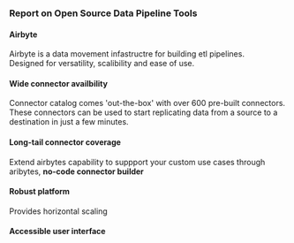 ### Report on Open Source Data Pipeline Tools
#### Airbyte
Airbyte is a data movement infastructre for building etl pipelines. <br>
Designed for versatility, scalibility and ease of use. <br>
#### Wide connector availbility
Connector catalog comes 'out-the-box' with over 600 pre-built connectors. <br>
These connectors can be used to start replicating data from a source to a destination in just a few minutes.
#### Long-tail connector coverage
Extend airbytes capability to suppport your custom use cases through aribytes, **no-code connector builder**
#### Robust platform
Provides horizontal scaling
#### Accessible user interface
